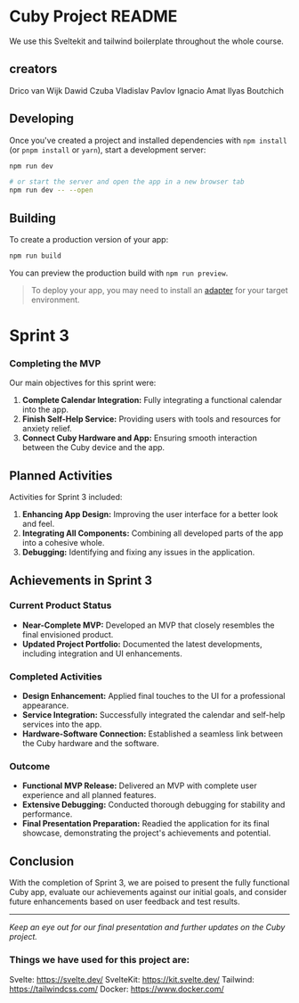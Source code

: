 # Cuby Project README

We use this Sveltekit and tailwind boilerplate throughout the whole course.


## creators
Drico van Wijk
Dawid Czuba
Vladislav Pavlov
Ignacio Amat
Ilyas Boutchich
## Developing

Once you've created a project and installed dependencies with `npm install` (or `pnpm install` or `yarn`), start a development server:

```bash
npm run dev

# or start the server and open the app in a new browser tab
npm run dev -- --open
```

## Building

To create a production version of your app:

```bash
npm run build
```

You can preview the production build with `npm run preview`.

> To deploy your app, you may need to install an [adapter](https://kit.svelte.dev/docs/adapters) for your target environment.


# Sprint 3

### Completing the MVP
Our main objectives for this sprint were:

1. **Complete Calendar Integration:** Fully integrating a functional calendar into the app.
2. **Finish Self-Help Service:** Providing users with tools and resources for anxiety relief.
3. **Connect Cuby Hardware and App:** Ensuring smooth interaction between the Cuby device and the app.

## Planned Activities

Activities for Sprint 3 included:

1. **Enhancing App Design:** Improving the user interface for a better look and feel.
2. **Integrating All Components:** Combining all developed parts of the app into a cohesive whole.
3. **Debugging:** Identifying and fixing any issues in the application.

## Achievements in Sprint 3

### Current Product Status

- **Near-Complete MVP:** Developed an MVP that closely resembles the final envisioned product.
- **Updated Project Portfolio:** Documented the latest developments, including integration and UI enhancements.

### Completed Activities

- **Design Enhancement:** Applied final touches to the UI for a professional appearance.
- **Service Integration:** Successfully integrated the calendar and self-help services into the app.
- **Hardware-Software Connection:** Established a seamless link between the Cuby hardware and the software.

### Outcome

- **Functional MVP Release:** Delivered an MVP with complete user experience and all planned features.
- **Extensive Debugging:** Conducted thorough debugging for stability and performance.
- **Final Presentation Preparation:** Readied the application for its final showcase, demonstrating the project's achievements and potential.

## Conclusion

With the completion of Sprint 3, we are poised to present the fully functional Cuby app, evaluate our achievements against our initial goals, and consider future enhancements based on user feedback and test results.

---

*Keep an eye out for our final presentation and further updates on the Cuby project.*




### Things we have used for this project are:
Svelte: https://svelte.dev/
SvelteKit: https://kit.svelte.dev/
Tailwind: https://tailwindcss.com/
Docker: https://www.docker.com/
